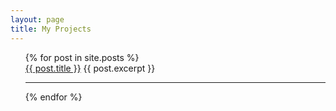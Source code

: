 ```yaml
---
layout: page
title: My Projects
---
```

<ul>
  {% for post in site.posts %}
    <div>
      <a href="{{ post.url }}">{{ post.title }}</a>
      {{ post.excerpt }}
    <hr>
    </div>
  {% endfor %}
</ul>

<!---
[markdown](http://en.wikipedia.org/wiki/Markdown)
-->
